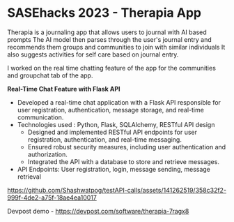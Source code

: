 # SASEhacks 2023 - Therapia App 
Therapia is a journaling app that allows users to journal with AI based prompts
The AI model then parses through the user's journal entry and recommends them groups and communities to join with similar individuals
It also suggests activities for self care based on journal entry.

I worked on the real time chatting feature of the app for the communities and groupchat tab of the app.

**Real-Time Chat Feature with Flask API**
- Developed a real-time chat application with a Flask API responsible for user registration, authentication, message storage, and real-time communication.
- Technologies used : Python, Flask, SQLAlchemy, RESTful API design
    - Designed and implemented RESTful API endpoints for user registration, authentication, and real-time messaging.
    - Ensured robust security measures, including user authentication and authorization.
    - Integrated the API with a database to store and retrieve messages.
- API Endpoints: User registration, login, message sending, message retrieval



https://github.com/Shashwatpog/testAPI-calls/assets/141262519/358c32f2-999f-4de2-a75f-18ae4ea10017



Devpost demo - https://devpost.com/software/therapia-7ragx8
